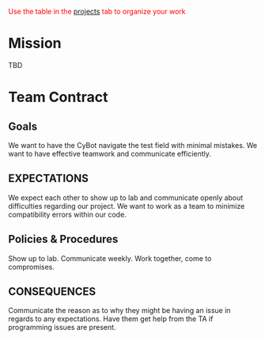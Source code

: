 <span style="color: red;">Use the table in the <a href="https://github.com/alex-pallan/CPRE288-Final-Project/projects" target="_self">projects</a> tab to organize your work</span>
# Mission
TBD
# Team Contract
## Goals
We want to have the CyBot navigate the test field with minimal mistakes.
We want to have effective teamwork and communicate efficiently.
## EXPECTATIONS
We expect each other to show up to lab and communicate openly about difficulties regarding our
project. We want to work as a team to minimize compatibility errors within our code.
## Policies & Procedures
Show up to lab.
Communicate weekly.
Work together, come to compromises.
## CONSEQUENCES
Communicate the reason as to why they might be having an issue in regards to any expectations.
Have them get help from the TA if programming issues are present.
